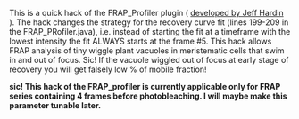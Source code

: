 This is a quick hack of the FRAP_Profiler plugin ( <a href="http://worms.zoology.wisc.edu/research/4d/4d.html"> developed by Jeff Hardin </a>). The hack changes the strategy for the recovery curve fit (lines 199-209 in the FRAP_PRofiler.java), i.e. instead of starting the fit at a timeframe with the lowest intensity the fit ALWAYS starts at the frame #5. This hack allows FRAP analysis of tiny wiggle plant vacuoles in meristematic cells that swim in and out of focus. Sic! If the vacuole wiggled out of focus at early stage of recovery you will get falsely low % of mobile fraction!

<b>sic! This hack of the FRAP_profiler is currently applicable only for FRAP series containing 4 frames before photobleaching.  I will maybe make this parameter tunable later.
</b>
